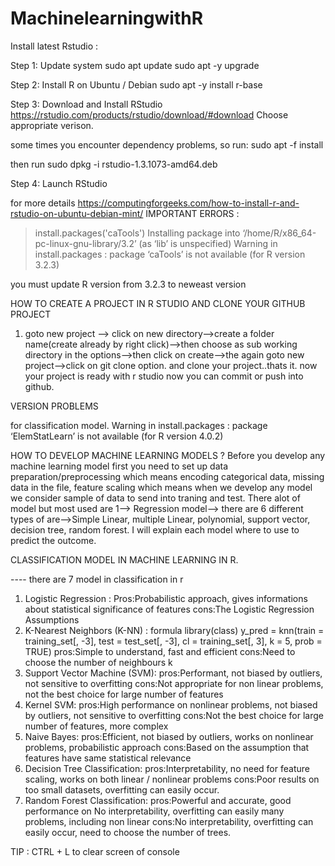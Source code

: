 # MachinelearningwithR

Install latest Rstudio : 

Step 1: Update system
sudo apt update
sudo apt -y upgrade

Step 2: Install R on Ubuntu / Debian
sudo apt -y install r-base

Step 3: Download and Install RStudio
https://rstudio.com/products/rstudio/download/#download
Choose appropriate verison.

some times you encounter dependency problems, so run:
sudo apt -f install

then run 
sudo dpkg -i rstudio-1.3.1073-amd64.deb

Step 4: Launch RStudio

for more details https://computingforgeeks.com/how-to-install-r-and-rstudio-on-ubuntu-debian-mint/
IMPORTANT ERRORS :
> install.packages('caTools')
Installing package into ‘/home/R/x86_64-pc-linux-gnu-library/3.2’
(as ‘lib’ is unspecified)
Warning in install.packages :
  package ‘caTools’ is not available (for R version 3.2.3)
  
  you must update R version from 3.2.3 to neweast version
  
  HOW TO CREATE A PROJECT IN R STUDIO AND CLONE YOUR GITHUB PROJECT
  
  1. goto new project --> click on new directory-->create a folder name(create already by right click)-->then choose as sub working directory in the options-->then click on create-->the again goto new project-->click on git clone option. and clone your project..thats it.
  now your project is ready with r studio now you can commit or push into github.
  
  VERSION PROBLEMS
  
  for classification model.
  Warning in install.packages :
  package ‘ElemStatLearn’ is not available (for R version 4.0.2)

  HOW TO DEVELOP MACHINE LEARNING MODELS ?
  Before you develop any machine learning model first you need to set up data preparation/preprocessing which means encoding categorical data, missing data in the file, feature scaling which means when we develop any model we consider sample of data to send into traning and test.
  There alot of model but most used are
  1--> Regression model--> there are 6 different types of are-->Simple Linear, multiple Linear, polynomial, support vector, decision tree, random forest. I will explain each model where to use to predict the outcome.
  
  

  CLASSIFICATION MODEL IN MACHINE LEARNING IN R.
  
  ---- there are 7 model in classification in r
  
1. Logistic Regression : 
Pros:Probabilistic approach, gives informations about statistical significance of features
cons:The Logistic Regression Assumptions
2. K-Nearest Neighbors (K-NN) :
formula
library(class)
y_pred = knn(train = training_set[, -3],
             test = test_set[, -3],
             cl = training_set[, 3],
             k = 5,
             prob = TRUE)
pros:Simple to understand, fast and efficient
cons:Need to choose the number of neighbours k
3. Support Vector Machine (SVM):
pros:Performant, not biased by outliers, not sensitive to overfitting
cons:Not appropriate for non linear problems, not the best choice for large number of features
4. Kernel SVM:
pros:High performance on nonlinear problems, not biased by outliers, not sensitive to overfitting
cons:Not the best choice for large number of features, more complex
5. Naive Bayes:
pros:Efficient, not biased by outliers, works on nonlinear problems, probabilistic approach
cons:Based on the assumption that features have same statistical relevance
6. Decision Tree Classification:
pros:Interpretability, no need for feature scaling, works on both linear / nonlinear problems
cons:Poor results on too small datasets, overfitting can easily occur.
7. Random Forest Classification:
pros:Powerful and accurate, good performance on
No interpretability, overfitting can easily many problems, including non linear
cons:No interpretability, overfitting can easily occur, need to choose the number of trees.

TIP : CTRL + L to clear screen of console

